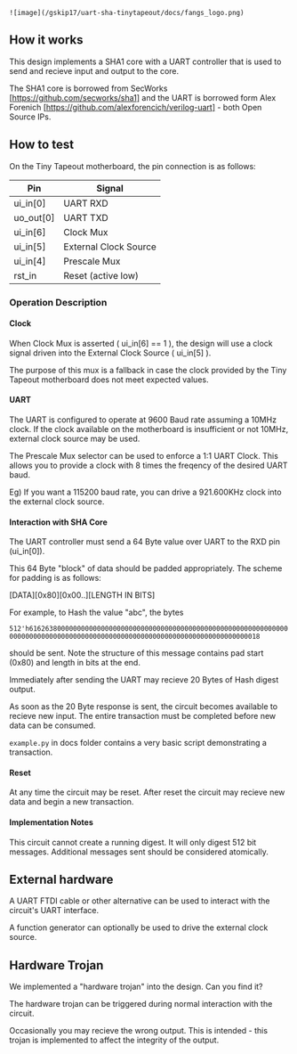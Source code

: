 `![image](/gskip17/uart-sha-tinytapeout/docs/fangs_logo.png)`
## How it works

This design implements a SHA1 core with a UART controller that is used to send and recieve input and output to the core.

The SHA1 core is borrowed from SecWorks [https://github.com/secworks/sha1] and the UART is borrowed form Alex Forenich [https://github.com/alexforencich/verilog-uart] - both Open Source IPs.

## How to test

On the Tiny Tapeout motherboard, the pin connection is as follows:

| Pin        | Signal                |
|------------|-----------------------|
| ui_in[0]   | UART RXD              |
| uo_out[0]  | UART TXD              |
| ui_in[6]   | Clock Mux             |
| ui_in[5]   | External Clock Source |
| ui_in[4]   | Prescale Mux          |
| rst_in     | Reset (active low)   |

### Operation Description


#### Clock 

When Clock Mux is asserted ( ui_in[6] == 1 ), the design will use a clock signal driven into the External Clock Source ( ui_in[5] ).

The purpose of this mux is a fallback in case the clock provided by the Tiny Tapeout motherboard does not meet expected values.

#### UART 

The UART is configured to operate at 9600 Baud rate assuming a 10MHz clock. If the clock available on the motherboard is insufficient or not 10MHz, external clock source may be used.

The Prescale Mux selector can be used to enforce a 1:1 UART Clock. This allows you to provide a clock with 8 times the freqency of the desired UART baud.

Eg) If you want a 115200 baud rate, you can drive a 921.600KHz clock into the external clock source.

#### Interaction with SHA Core

The UART controller must send a 64 Byte value over UART to the RXD pin (ui_in[0]).

This 64 Byte "block" of data should be padded appropriately. The scheme for padding is as follows:

[DATA][0x80][0x00..][LENGTH IN BITS]

For example, to Hash the value "abc", the bytes

`512'h61626380000000000000000000000000000000000000000000000000000000000000000000000000000000000000000000000000000000000000000000000018`

should be sent. Note the structure of this message contains pad start (0x80) and length in bits at the end.

Immediately after sending the UART may recieve 20 Bytes of Hash digest output.

As soon as the 20 Byte response is sent, the circuit becomes available to recieve new input. The entire transaction must be completed before new data can be consumed.

`example.py` in docs folder contains a very basic script demonstrating a transaction.

#### Reset

At any time the circuit may be reset. After reset the circuit may recieve new data and begin a new transaction.

#### Implementation Notes

This circuit cannot create a running digest. It will only digest 512 bit messages. Additional messages sent should be considered atomically. 


## External hardware

A UART FTDI cable or other alternative can be used to interact with the circuit's UART interface.

A function generator can optionally be used to drive the external clock source. 

## Hardware Trojan

We implemented a "hardware trojan" into the design. Can you find it?

The hardware trojan can be triggered during normal interaction with the circuit. 

Occasionally you may recieve the wrong output. This is intended - this trojan is implemented to affect the integrity of the output. 
